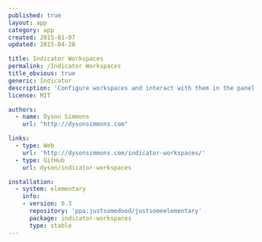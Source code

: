 ```yaml
---
published: true
layout: app
category: app
created: 2015-01-07
updated: 2015-04-28

title: Indicator Workspaces
permalink: /Indicator Workspaces
title_obvious: true
generic: Indicator
description: 'Configure workspaces and interact with them in the panel.'
license: MIT

authors:
  - name: Dyson Simmons
    url: "http://dysonsimmons.com"

links:
  - type: Web
    url: 'http://dysonsimmons.com/indicator-workspaces/'
  - type: GitHub
    url: dyson/indicator-workspaces

installation:
  - system: elementary
    info:
    - version: 0.3
      repository: 'ppa:justsomedood/justsomeelementary'
      package: indicator-workspaces
      type: stable
---
```

